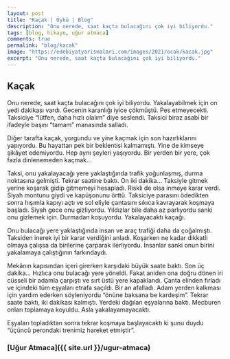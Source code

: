 ```yaml
---
layout: post
title: "Kaçak | Öykü | Blog"
description: "Onu nerede, saat kaçta bulacağını çok iyi biliyordu."
tags: [blog, hikaye, uğur atmaca]
comments: true
permalink: "blog/kacak"
image: "https://edebiyatyarismalari.com/images/2021/ocak/kacak.jpg"
excerpt: "Onu nerede, saat kaçta bulacağını çok iyi biliyordu."
---
```


## Kaçak
Onu nerede, saat kaçta bulacağını çok iyi biliyordu. Yakalayabilmek için on yedi dakikası vardı. Gecenin karanlığı iyice çökmüştü. Pes etmeyecekti. Taksiciye “lütfen, daha hızlı olalım” diye seslendi. Taksici biraz asabi bir ifadeyle başını “tamam” manasında salladı.  

Diğer tarafta kaçak, yorgundu ve yine kaçmak için son hazırlıklarını yapıyordu. Bu hayattan pek bir beklentisi kalmamıştı. Yine de kimseye şikâyet edemiyordu. Hep aynı şeyleri yaşıyordu. Bir yerden bir yere, çok fazla dinlenemeden kaçmak…  

Taksi, onu yakalayacağı yere yaklaştığında trafik yoğunlaşmış, durma noktasına gelmişti. Tekrar saatine baktı. On iki dakika… Taksiyle gitmek yerine koşarak gidip gitmemeyi hesapladı. Riskli de olsa inmeye karar verdi. Siyah montunu giydi ve kapüşonunu örttü. Taksiciye parasını ödedikten sonra hışımla kapıyı açtı ve sol eliyle çantasını sıkıca kavrayarak koşmaya başladı. Siyah gece onu gizliyordu. Yıldızlar bile daha az parlıyordu sanki onu gizlemek için. Durmadan koşuyordu. Yakalayacaktı kaçağı.  

Onu bulacağı yere yaklaştığında insan ve araç trafiği daha da çoğalmıştı. Taksiden inerek iyi bir karar verdiğini anladı. Koşarken ne kadar dikkatli olmaya çalışsa da birilerine çarparak ilerliyordu. İnsanlar sanki onun birini yakalamaya çalıştığının farkındaydı.  

Mekânın kapısından içeri girerken karşıdaki büyük saate baktı. Son üç dakika… Hızlıca onu bulacağı yere yöneldi. Fakat aniden ona doğru dönen iri cüsseli bir adamla çarpıştı ve sırt üstü yere kapaklandı. Çanta elinden fırladı ve içindeki tüm eşyaları etrafa saçıldı. Bir an afalladı. Adam yerden kalkması için yardım ederken söyleniyordu “önüne baksana be kardeşim”. Tekrar saate baktı, iki dakikası kalmıştı. Yerdeki dağılan eşyalarına baktı. Mecburen onları toplamaya koyuldu. Asla yakalayamayacaktı.  

Eşyaları topladıktan sonra tekrar koşmaya başlayacaktı ki şunu duydu “üçüncü perondaki trenimiz hareket etmiştir”.

### [Uğur Atmaca]({{ site.url }}/ugur-atmaca)
